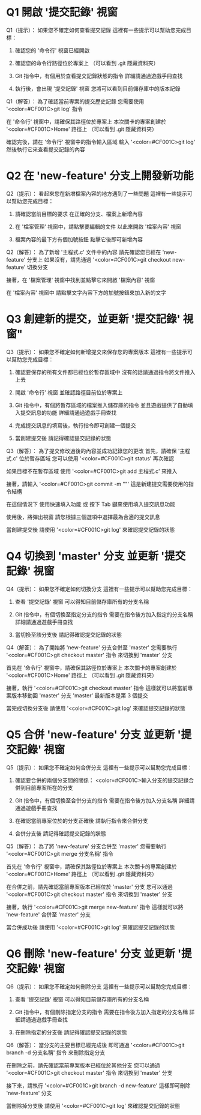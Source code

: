 # Q1 開啟 '提交記錄' 視窗
Q1（提示）：
如果您不確定如何查看提交記錄
這裡有一些提示可以幫助您完成目標：

1. 確認您的 '命令行' 視窗已經開啟

2. 確認您的命令行路徑位於專案上
   （可以看到 .git 隱藏資料夾）

3. Git 指令中，有個用於查看提交記錄狀態的指令
   詳細請通過遊戲手冊查找

4. 執行後，會出現 '提交記錄' 視窗
   您將可以看到目前儲存庫中的版本記錄

Q1（解答）：
為了確認當前專案的提交歷史記錄
您需要使用 '<color=#CF001C>git log</color>' 指令

在 '命令行' 視窗中，請確保其路徑位於專案上
本次關卡的專案創建於 '<color=#CF001C>Home</color>' 路徑上
（可以看到 .git 隱藏資料夾）

確認完後，請在 '命令行' 視窗中的指令輸入區域
輸入 '<color=#CF001C>git log</color>'
然後執行它來查看提交記錄的內容


# Q2 在 'new-feature' 分支上開發新功能
Q2（提示）：
看起來您在新增檔案內容的地方遇到了一些問題
這裡有一些提示可以幫助您完成目標：

1. 請確認當前目標的要求
   在正確的分支、檔案上新增內容

2. 在 '檔案管理' 視窗中，請點擊要編輯的文件
   以此來開啟 '檔案內容' 視窗

3. 檔案內容的最下方有個加號按鈕
   點擊它後即可新增內容

Q2（解答）：
為了新增 '主程式.c' 文件中的內容
請先確認您已經在 'new-feature' 分支上
如果沒有，請先通過 '<color=#CF001C>git checkout new-feature</color>' 切換分支

接著，在 '檔案管理' 視窗中找到並點擊它來開啟 '檔案內容' 視窗

在 '檔案內容' 視窗中
請點擊文字內容下方的加號按鈕來加入新的文字

# Q3 創建新的提交，並更新 '提交記錄' 視窗"
Q3（提示）：
如果您不確定如何新增提交來保存您的專案版本
這裡有一些提示可以幫助您完成目標：

1. 確認要保存的所有文件都已經位於暫存區域中
   沒有的話請通過指令將文件推入上去

2. 開啟 '命令行' 視窗
   並確認路徑目前位於專案上

3. Git 指令中，有個將暫存區域的檔案推入儲存庫的指令
   並且遊戲提供了自動填入提交訊息的功能
   詳細請通過遊戲手冊查找
   
4. 完成提交訊息的填寫後，執行指令即可創建一個提交
   
5. 當創建提交後
   請記得確認提交記錄的狀態

Q3（解答）：
為了提交修改過後的內容並成功記錄您的更改
首先，請確保 '主程式.c' 位於暫存區域
您可以使用 '<color=#CF001C>git status</color>' 再次確認

如果目標不在暫存區域
使用 '<color=#CF001C>git add 主程式.c</color>' 來推入

接著，請輸入 '<color=#CF001C>git commit -m ""</color>'
這是新建提交需要使用的指令結構

在這個情況下
使用快速填入功能 或 按下 Tab 鍵來使用填入提交訊息功能

使用後，將彈出視窗
請您根據三個選項中選擇最為合適的提交訊息

當創建提交後
請使用 '<color=#CF001C>git log</color>' 來確認提交記錄的狀態

# Q4 切換到 'master' 分支 並更新 '提交記錄' 視窗
Q4（提示）：
如果您不確定如何切換分支
這裡有一些提示可以幫助您完成目標：

1. 查看 '提交記錄' 視窗
   可以得知目前儲存庫所有的分支名稱

2. Git 指令中，有個切換至指定分支的指令
   需要在指令後方加入指定的分支名稱
   詳細請通過遊戲手冊查找

3. 當切換至該分支後
   請記得確認提交記錄的狀態

Q4（解答）：
為了開始將 'new-feature' 分支合併至 'master'
您需要執行 '<color=#CF001C>git checkout master</color>' 指令
來切換到 'master' 分支

首先在 '命令行' 視窗中，請確保其路徑位於專案上
本次關卡的專案創建於 '<color=#CF001C>Home</color>' 路徑上
（可以看到 .git 隱藏資料夾）

接著，執行 '<color=#CF001C>git checkout master</color>' 指令
這樣就可以將當前專案版本移動回 'master' 分支
'master' 最新版本是第 3 個提交

當完成切換分支後
請使用 '<color=#CF001C>git log</color>' 來確認提交記錄的狀態


# Q5 合併 'new-feature' 分支 並更新 '提交記錄' 視窗
Q5（提示）：
如果您不確定如何合併分支
這裡有一些提示可以幫助您完成目標：

1. 確認要合併的兩個分支間的關係：
   <color=#CF001C>輸入分支的提交記錄合併到目前專案所在的分支</color>

2. Git 指令中，有個切換至合併分支的指令
   需要在指令後方加入分支名稱
   詳細請通過遊戲手冊查找

3. 在確認當前專案位於的分支正確後
   請執行指令來合併分支

4. 合併分支後
   請記得確認提交記錄的狀態

Q5（解答）：
為了將 'new-feature' 分支合併至 'master'
您需要執行 '<color=#CF001C>git merge 分支名稱</color>' 指令

首先在 '命令行' 視窗中，請確保其路徑位於專案上
本次關卡的專案創建於 '<color=#CF001C>Home</color>' 路徑上
（可以看到 .git 隱藏資料夾）

在合併之前，請先確認當前專案版本已經位於 'master' 分支
您可以通過 '<color=#CF001C>git checkout master</color>' 指令
來切換到 'master' 分支

接著，執行 '<color=#CF001C>git merge new-feature</color>' 指令
這樣就可以將 'new-feature' 合併至 'master' 分支

當合併成功後
請使用 '<color=#CF001C>git log</color>' 來確認提交記錄的狀態


# Q6 刪除 'new-feature' 分支 並更新 '提交記錄' 視窗
Q6（提示）：
如果您不確定如何刪除分支
這裡有一些提示可以幫助您完成目標：

1. 查看 '提交記錄' 視窗
   可以得知目前儲存庫所有的分支名稱

2. Git 指令中，有個刪除指定分支的指令
   需要在指令後方加入指定的分支名稱
   詳細請通過遊戲手冊查找

3. 在刪除指定的分支後
   請記得確認提交記錄的狀態

Q6（解答）：
當分支的主要目標已經完成後
即可通過 '<color=#CF001C>git branch -d 分支名稱</color>' 指令
來刪除指定分支

在刪除之前，請先確認當前專案版本已經位於其他分支
您可以通過 '<color=#CF001C>git checkout master</color>' 指令
來切換到 'master' 分支

接下來，請執行 '<color=#CF001C>git branch -d new-feature</color>'
這樣即可刪除 'new-feature' 分支

當刪除掉分支後
請使用 '<color=#CF001C>git log</color>' 來確認提交記錄的狀態
